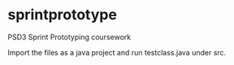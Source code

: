 sprintprototype
===============

PSD3 Sprint Prototyping coursework

Import the files as a java project and run testclass.java under src.

